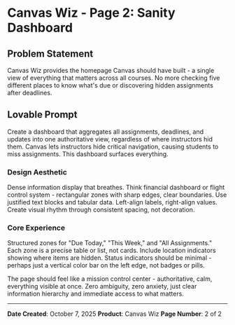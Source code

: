 # Canvas Wiz - Page 2: Sanity Dashboard

## Problem Statement

Canvas Wiz provides the homepage Canvas should have built - a single view of everything that matters across all courses. No more checking five different places to know what's due or discovering hidden assignments after deadlines.

## Lovable Prompt

Create a dashboard that aggregates all assignments, deadlines, and updates into one authoritative view, regardless of where instructors hid them. Canvas lets instructors hide critical navigation, causing students to miss assignments. This dashboard surfaces everything.

### Design Aesthetic

Dense information display that breathes. Think financial dashboard or flight control system - rectangular zones with sharp edges, clear boundaries. Use justified text blocks and tabular data. Left-align labels, right-align values. Create visual rhythm through consistent spacing, not decoration.

### Core Experience

Structured zones for "Due Today," "This Week," and "All Assignments." Each zone is a precise table or list, not cards. Include location indicators showing where items are hidden. Status indicators should be minimal - perhaps just a vertical color bar on the left edge, not badges or pills.

The page should feel like a mission control center - authoritative, calm, everything visible at once. Zero ambiguity, zero anxiety, just clear information hierarchy and immediate access to what matters.

---

**Date Created**: October 7, 2025
**Product**: Canvas Wiz
**Page Number**: 2 of 2
